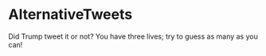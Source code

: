 # AlternativeTweets
Did Trump tweet it or not? You have three lives; try to guess as many as you can!
